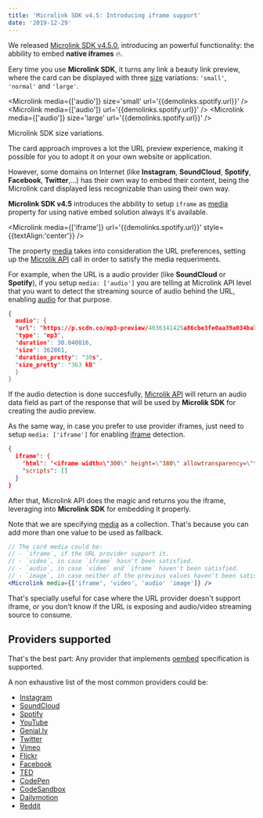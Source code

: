 ```yaml
---
title: 'Microlink SDK v4.5: Introducing iframe support'
date: '2019-12-29'
---
```


We released [Microlink SDK v4.5.0](https://github.com/microlinkhq/sdk/releases/tag/v4.5.0), introducing an powerful functionality: the abbility to embed **native iframes** 🔥.

Eery time you use **Microlink SDK**, it turns any link a beauty link preview, where the card can be displayed with three [size](/docs/sdk/parameters/size/) variations: `'small'`, `'normal'` and `'large'`.

<Microlink media={['audio']} size='small' url='{{demolinks.spotify.url}}' />
<Microlink media={['audio']} url='{{demolinks.spotify.url}}' />
<Microlink media={['audio']} size='large' url='{{demolinks.spotify.url}}' />

<Figcaption>
Microlink SDK <Link href='/docs/sdk/parameters/size/'>size</Link> variations.
</Figcaption>

The card approach improves a lot the URL preview experience, making it possible for you to adopt it on your own website or application.

However, some domains on Internet (like **Instagram**, **SoundCloud**, **Spotify**, **Facebook**, **Twitter**,...) has their own way to embed their content, being the Microlink card displayed less recognizable than using their own way.

**Microlink SDK v4.5** introduces the abbility to setup `iframe` as [media](/docs/sdk/parameters/media/) property for using native embed solution always it's available.

<Microlink media={['iframe']} url='{{demolinks.spotify.url}}' style={{textAlign:'center'}} />

The property [media](/docs/sdk/parameters/media/) takes into consideration the URL preferences, setting up the [Microlik API](/docs/api/getting-started/overview) call in order to satisfy the media requeriments.

For example, when the URL is a audio provider (like **SoundCloud** or **Spotify**), if you setup `media: ['audio']` you are telling at Microlink API level that you want to detect the streaming source of audio behind the URL, enabling [audio](/docs/api/parameters/audio) for that purpose.

```json
{
  audio": {
  "url": "https://p.scdn.co/mp3-preview/4036341425a86cbe3fe0aa39a034ba7b6c5e4432?cid=6313d40896f64a2ead4f67035049a647",
  "type": "mp3",
  "duration": 30.040816,
  "size": 362861,
  "duration_pretty": "30s",
  "size_pretty": "363 kB"
  }
}
```

If the audio detection is done succesfully, [Microlik API](/docs/api/getting-started/overview) will return an audio data field as part of the response that will be used by **Microlik SDK** for creating the audio preview.

As the same way, in case you prefer to use provider iframes, just need to setup `media: ['iframe']` for enabling [iframe](/docs/api/parameters/iframe) detection.

```json
{
  iframe": {
    "html": "<iframe width=\"300\" height=\"380\" allowtransparency=\"true\" frameborder=\"0\" allow=\"encrypted-media\" title=\"Spotify Embed: Space Spine\" src=\"https://open.spotify.com/embed/album/49ax7HUaKuueaVtZBkEZD4?highlight=spotify:track:1W2919zs8SBCLTrOB1ftQT\"></iframe>",
    "scripts": []
  }
}
```

After that, Microlink API does the magic and returns you the iframe, leveraging into **Microlink SDK** for embedding it properly.

Note that we are specifying [media](/docs/sdk/parameters/media/) as a collection. That's because you can add more than one value to be used as fallback.

```jsx
// The card media could be:
// - `iframe`, if the URL provider support it.
// - `video`, in case `iframe` hasn't been satisfied.
// - `audio`, in case `video` and `iframe` haven't been satisfied.
// - `image`, in case neither of the previous values haven't been satisfied.
<Microlink media={['iframe', 'video', 'audio' 'image']} />
```

That's specially useful for case where the URL provider doesn't support iframe, or you don't know if the URL is exposing and audio/video streaming source to consume.

## Providers supported

That's the best part: Any provider that implements [oembed](https://oembed.com/) specification is supported.

A non exhaustive list of the most common providers could be:

- [Instagram](/meta?url=https%3A%2F%2Finstagram.com%2Fp%2FBeV6tOhFUor)
- [SoundCloud](/meta?url=https%3A%2F%2Fsoundcloud.com%2Fbeautybrainsp%2Fbeauty-brain-swag-bandicoot)
- [Spotify](/meta?url=https%3A%2F%2Fopen.spotify.com%2Ftrack%2F1W2919zs8SBCLTrOB1ftQT)
- [YouTube](/meta?url=https%3A%2F%2Fyoutube.com%2Fwatch%3Fv%3D9P6rdqiybaw)
- [Genial.ly](/meta?url=https%3A%2F%2Fview.genial.ly%2F5dc53cfa759d2a0f4c7db5f4)
- [Twitter](/meta?url=https%3A%2F%2Ftwitter.com%2Ffuturism%2Fstatus%2F882987478541533189)
- [Vimeo](/meta?url=https%3A%2F%2Fvimeo.com%2F186386161)
- [Flickr](/meta?url=https%3A%2F%2Fwww.flickr.com%2Fphotos%2F68166820%40N08%2F46358385844%2F)
- [Facebook](/meta?url=https%3A%2F%2Fwww.facebook.com%2Fwatch%2F%3Fv%3D10156364216738951)
- [TED](/meta?url=https%3A%2F%2Fwww.ted.com%2Ftalks%2Fmonique_w_morris_why_black_girls_are_targeted_for_punishment_at_school_and_how_to_change_that%3Futm_campaign%3Dtedspread%26utm_medium%3Dreferral%26utm_source%3Dtedcomshare)
- [CodePen](/meta?url=https%3A%2F%2Fcodepen.io%2Fhbagency%2Fpen%2FeKyObz)
- [CodeSandbox](/meta?url=https%3A%2F%2Fcodesandbox.io%2Fs%2Fgracious-blackburn-n5w839zm4m)
- [Dailymotion](/meta?url=https%3A%2F%2Fwww.dailymotion.com%2Fvideo%2Fx7ntzjb%3Fplaylist%3Dx5v2j4)
- [Reddit](/meta?url=https%3A%2F%2Fwww.reddit.com%2Fr%2Fcablefail%2Fcomments%2F68e3uk%2Fholy_bjeezus_ted_talks_av_aftermath%2F)
